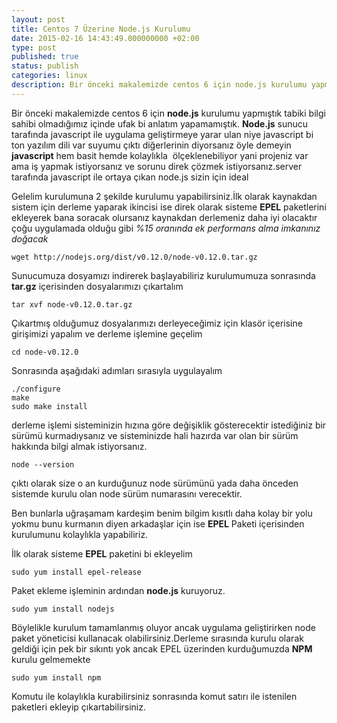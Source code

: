 ```yaml
---
layout: post
title: Centos 7 Üzerine Node.js Kurulumu
date: 2015-02-16 14:43:49.000000000 +02:00
type: post
published: true
status: publish
categories: linux
description: Bir önceki makalemizde centos 6 için node.js kurulumu yapmıştık tabiki bilgi sahibi olmadığımız içinde ufak bi anlatım yapamamıştık.Node.js sunucu
---
```


Bir önceki makalemizde centos 6 için **node.js** kurulumu yapmıştık tabiki bilgi sahibi olmadığımız içinde ufak bi anlatım yapamamıştık. **Node.js** sunucu tarafında javascript ile uygulama geliştirmeye yarar ulan niye javascript bi ton yazılım dili var suyumu çıktı diğerlerinin diyorsanız öyle demeyin **javascript** hem basit hemde kolaylıkla&nbsp; ölçeklenebiliyor yani projeniz var ama iş yapmak istiyorsanız ve sorunu direk çözmek istiyorsanız.server tarafında javascript ile ortaya çıkan node.js sizin için ideal

Gelelim kurulumuna 2 şekilde kurulumu yapabilirsiniz.İlk olarak kaynakdan sistem için derleme yaparak ikincisi ise direk olarak sisteme **EPEL** paketlerini ekleyerek bana soracak olursanız kaynakdan derlemeniz daha iyi olacaktır çoğu uygulamada olduğu gibi _%15 oranında ek performans alma imkanınız doğacak_

    wget http://nodejs.org/dist/v0.12.0/node-v0.12.0.tar.gz

Sunucumuza dosyamızı indirerek başlayabiliriz kurulumumuza sonrasında **tar.gz** içerisinden dosyalarımızı çıkartalım

    tar xvf node-v0.12.0.tar.gz

Çıkartmış olduğumuz dosyalarımızı derleyeceğimiz için klasör içerisine girişimizi yapalım ve derleme işlemine geçelim

    cd node-v0.12.0

Sonrasında aşağıdaki adımları sırasıyla uygulayalım

    ./configure
    make
    sudo make install

derleme işlemi sisteminizin hızına göre değişiklik gösterecektir istediğiniz bir sürümü kurmadıysanız ve sisteminizde hali hazırda var olan bir sürüm hakkında bilgi almak istiyorsanız.

    node --version

çıktı olarak size o an kurduğunuz node sürümünü yada daha önceden sistemde kurulu olan node sürüm numarasını verecektir.

Ben bunlarla uğraşamam kardeşim benim bilgim kısıtlı daha kolay bir yolu yokmu bunu kurmanın diyen arkadaşlar için ise **EPEL** Paketi içerisinden kurulumunu kolaylıkla yapabiliriz.

İlk olarak sisteme **EPEL** paketini bi ekleyelim

    sudo yum install epel-release

Paket ekleme işleminin ardından **node.js** kuruyoruz.

    sudo yum install nodejs

Böylelikle kurulum tamamlanmış oluyor ancak uygulama geliştirirken node paket yöneticisi kullanacak olabilirsiniz.Derleme sırasında kurulu olarak geldiği için pek bir sıkıntı yok ancak EPEL üzerinden kurduğumuzda **NPM** kurulu gelmemekte

    sudo yum install npm

Komutu ile kolaylıkla kurabilirsiniz sonrasında komut satırı ile istenilen paketleri ekleyip çıkartabilirsiniz.
